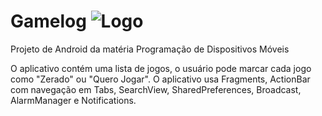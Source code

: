 # Gamelog ![Logo](/https://github.com/matheusrangel/gamelog/blob/master/Gamelog/res/drawable-hdpi/joystick.png "Gamelog Logo")
Projeto de Android da matéria Programação de Dispositivos Móveis

O aplicativo contém uma lista de jogos, o usuário pode marcar cada jogo como "Zerado" ou "Quero Jogar".
O aplicativo usa Fragments, ActionBar com navegação em Tabs, SearchView, SharedPreferences, Broadcast, AlarmManager e Notifications.
